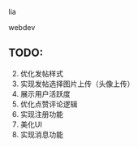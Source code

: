 lia

webdev

## TODO:
2. 优化发帖样式
3. 实现发帖选择图片上传（头像上传）
5. 展示用户活跃度
6. 优化点赞评论逻辑
7. 实现注册功能
8. 美化UI
9. 实现消息功能

